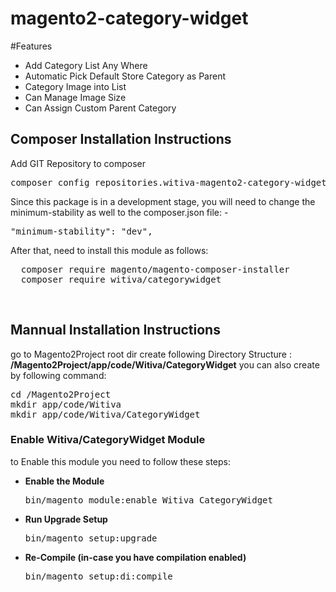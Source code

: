 # magento2-category-widget

#Features
<ul>
<li>Add Category List Any Where</li>
<li>Automatic Pick Default Store Category as Parent</li>
<li>Category Image into List</li>
<li>Can Manage Image Size</li>
<li>Can Assign Custom Parent Category</li>
</ul>

<h2>Composer Installation Instructions</h2>
Add GIT Repository to composer
<pre>
composer config repositories.witiva-magento2-category-widget vcs https://github.com/witiva/magento2-category-widget
</pre>

Since this package is in a development stage, you will need to change the minimum-stability as well to the composer.json file: -
<pre>
"minimum-stability": "dev",
</pre>

After that, need to install this module as follows:
<pre>
  composer require magento/magento-composer-installer
  composer require witiva/categorywidget
</pre>


<br/>
<h2> Mannual Installation Instructions</h2>
go to Magento2Project root dir 
create following Directory Structure :<br/>
<strong>/Magento2Project/app/code/Witiva/CategoryWidget</strong>
you can also create by following command:
<pre>
cd /Magento2Project
mkdir app/code/Witiva
mkdir app/code/Witiva/CategoryWidget
</pre>



<h3> Enable Witiva/CategoryWidget Module</h3>
to Enable this module you need to follow these steps:

<ul>
<li>
<strong>Enable the Module</strong>
<pre>bin/magento module:enable Witiva_CategoryWidget</pre></li>
<li>
<strong>Run Upgrade Setup</strong>
<pre>bin/magento setup:upgrade</pre></li>
<li>
<strong>Re-Compile (in-case you have compilation enabled)</strong>
	<pre>bin/magento setup:di:compile</pre>
</li>
</ul>

